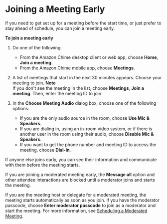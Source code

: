 # Joining a Meeting Early<a name="join-meeting-early"></a>

If you need to get set up for a meeting before the start time, or just prefer to stay ahead of schedule, you can join a meeting early\.

**To join a meeting early**

1. Do one of the following:
   + From the Amazon Chime desktop client or web app, choose **Home**, **Join a meeting**\.
   + From the Amazon Chime mobile app, choose **Meetings**\.

1. A list of meetings that start in the next 30 minutes appears\. Choose your meeting to join\.
**Note**  
If you don't see the meeting in the list, choose **Meetings**, **Join a meeting**\. Then, enter the meeting ID to join\.

1. In the **Choose Meeting Audio** dialog box, choose one of the following options:
   + If you are the only audio source in the room, choose **Use Mic & Speakers**\.
   + If you are dialing in, using an in\-room video system, or if there is another user in the room using their audio, choose **Disable Mic & Speakers**\.
   + If you want to get the phone number and meeting ID to access the meeting, choose **Dial\-in**\.

If anyone else joins early, you can see their information and communicate with them before the meeting starts\.

If you are joining a moderated meeting early, the **Message all** option and other attendee interactions are blocked until a moderator joins and starts the meeting\.

If you are the meeting host or delegate for a moderated meeting, the meeting starts automatically as soon as you join\. If you have the moderator passcode, choose **Enter moderator passcode** to join as a moderator and start the meeting\. For more information, see [Scheduling a Moderated Meeting](moderate-meeting.md)\.